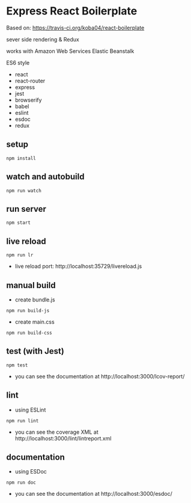 # Express React Boilerplate
Based on: https://travis-ci.org/koba04/react-boilerplate

sever side rendering & Redux

works with Amazon Web Services Elastic Beanstalk

ES6 style

* react
* react-router
* express
* jest
* browserify
* babel
* eslint
* esdoc
* redux

## setup
```
npm install
```

## watch and autobuild
```
npm run watch
```

## run server
```
npm start
```

## live reload
```
npm run lr
```

* live reload port: http://localhost:35729/livereload.js


## manual build
* create bundle.js
```
npm run build-js
```

* create main.css
```
npm run build-css
```

## test (with Jest)

```
npm test
```

* you can see the documentation at http://localhost:3000/lcov-report/


## lint

* using ESLint

```
npm run lint
```

* you can see the coverage XML at http://localhost:3000/lint/lintreport.xml

## documentation

* using ESDoc

```
npm run doc
```

* you can see the documentation at http://localhost:3000/esdoc/
